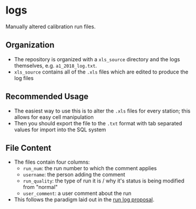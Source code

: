 # logs
Manually altered calibration run files.

## Organization
- The repository is organized with a `xls_source` directory and the logs themselves, e.g. `a1_2018_log.txt`.
- `xls_source` contains all of the `.xls` files which are edited to produce the log files

## Recommended Usage
- The easiest way to use this is to alter the `.xls` files for every station; this allows for easy cell manipulation
- Then you should export the file to the `.txt` format with tab separated values for import into the SQL system

## File Content
- The files contain four columns:
  - `run_num`: the run number to which the comment applies
  - `username`: the person adding the comment
  - `run_quality`: the type of run it is / why it's status is being modified from "normal"
  - `user_comment`: a user comment about the run
- This follows the paradigm laid out in the [run log proposal](http://ara.icecube.wisc.edu/wiki/index.php/Run_Log_Proposal).